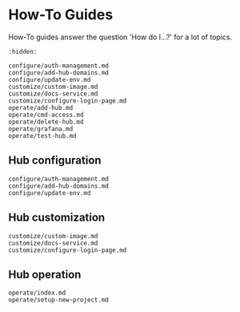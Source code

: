# How-To Guides
How-To guides answer the question 'How do I...?' for a lot of topics.

```{toctree}
:hidden:

configure/auth-management.md
configure/add-hub-domains.md
configure/update-env.md
customize/custom-image.md
customize/docs-service.md
customize/configure-login-page.md
operate/add-hub.md
operate/cmd-access.md
operate/delete-hub.md
operate/grafana.md
operate/test-hub.md
```

## Hub configuration
```{toctree}
configure/auth-management.md
configure/add-hub-domains.md
configure/update-env.md
```

## Hub customization
```{toctree}
customize/custom-image.md
customize/docs-service.md
customize/configure-login-page.md
```

## Hub operation
```{toctree}
operate/index.md
operate/setup-new-project.md
```
